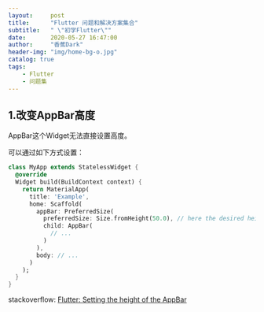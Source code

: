 ```yaml
---
layout:     post
title:      "Flutter 问题和解决方案集合"
subtitle:   " \"初学Flutter\""
date:       2020-05-27 16:47:00
author:     "香蕉Dark"
header-img: "img/home-bg-o.jpg"
catalog: true
tags:
    - Flutter
    - 问题集
---
```


## 1.改变AppBar高度

AppBar这个Widget无法直接设置高度。

可以通过如下方式设置：

```dart
class MyApp extends StatelessWidget {
  @override
  Widget build(BuildContext context) {
    return MaterialApp(
      title: 'Example',
      home: Scaffold(
        appBar: PreferredSize(
          preferredSize: Size.fromHeight(50.0), // here the desired height
          child: AppBar(
            // ...
          )
        ),
        body: // ...
      )
    );
  }
}
```

stackoverflow: [Flutter: Setting the height of the AppBar](https://stackoverflow.com/questions/51089994/flutter-setting-the-height-of-the-appbar)